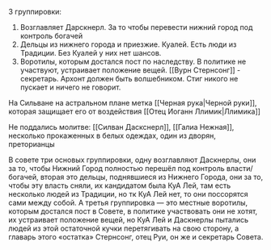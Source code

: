 3 группировки:
1. Возглавляет Дарскнерл. За то чтобы перевести нижний город под контроль богачей
2. Дельцы из нижнего города и приезжие. Куалей. Есть люди из Традиции. Без Куалей у них нет шансов.
3. Воротилы, которым достался пост по наследству. В политике не участвуют, устраивает положение вещей. [[Вурн Стернсонг]] - секретарь.
Архонт должен быть волшебником. Стиг никого не пускает и ничего не говорит. 

На Сильване на астральном плане метка [[Черная рука|Черной руки]], которая защищает его от воздействия [[Отец Иоганн Ллимик|Ллимика]]   

Не поддались молитве: [[Силван Даскснерл]], [[Галиа Нежная]], несколько прокаженных в белых одеждах, один из дворян, преторианцы


В совете три основых группировки, одну возглавляют Даскнерлы, они за то, чтобы Нижний Город полностью перешёл под контроль власти/богачей, вторая это дельцы, поднявшиеся из Нижнего Города, они за то, чтобы эту власть сняли, их кандидатом была КуА Лей, там есть несколько людей из Традиции, но тк КуА Лей нет, то они поссорятся сами между собой. А третья группировка — это местные воротилы, которым достался пост в Совете, в политике участвовать они не хотят, их устраивает положение вещей, но КуА Лей и Даскнерлы пытались людей из этой остаточной кучки перетягивать на свою сторону, а главарь этого «остатка» Стернсонг, отец Руи, он же и секретарь Совета.